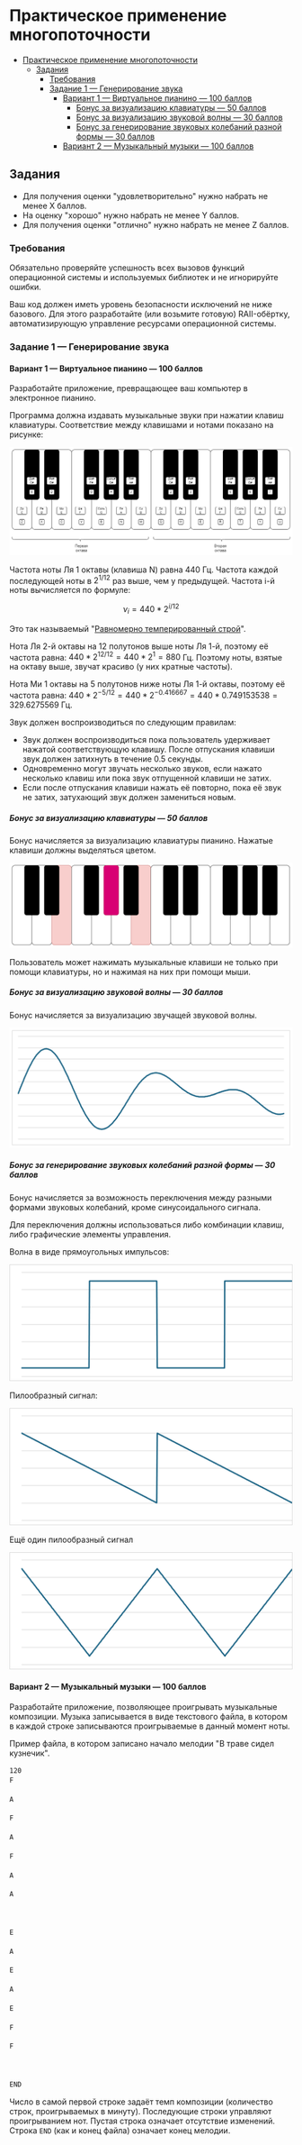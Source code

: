 # Практическое применение многопоточности

- [Практическое применение многопоточности](#практическое-применение-многопоточности)
  - [Задания](#задания)
    - [Требования](#требования)
    - [Задание 1 — Генерирование звука](#задание-1--генерирование-звука)
      - [Вариант 1 — Виртуальное пианино — 100 баллов](#вариант-1--виртуальное-пианино--100-баллов)
        - [Бонус за визуализацию клавиатуры — 50 баллов](#бонус-за-визуализацию-клавиатуры--50-баллов)
        - [Бонус за визуализацию звуковой волны — 30 баллов](#бонус-за-визуализацию-звуковой-волны--30-баллов)
        - [Бонус за генерирование звуковых колебаний разной формы — 30 баллов](#бонус-за-генерирование-звуковых-колебаний-разной-формы--30-баллов)
      - [Вариант 2 — Музыкальный музыки — 100 баллов](#вариант-2--музыкальный-музыки--100-баллов)

## Задания

- Для получения оценки "удовлетворительно" нужно набрать не менее X баллов.
- На оценку "хорошо" нужно набрать не менее Y баллов.
- Для получения оценки "отлично" нужно набрать не менее Z баллов.

### Требования

Обязательно проверяйте успешность всех вызовов функций операционной системы и используемых библиотек
и не игнорируйте ошибки.

Ваш код должен иметь уровень безопасности исключений не ниже базового.
Для этого разработайте (или возьмите готовую) RAII-обёртку, автоматизирующую
управление ресурсами операционной системы.

### Задание 1 — Генерирование звука

#### Вариант 1 — Виртуальное пианино — 100 баллов

Разработайте приложение, превращающее ваш компьютер в электронное пианино.

Программа должна издавать музыкальные звуки при нажатии клавиш клавиатуры.
Соответствие между клавишами и нотами показано на рисунке:

![Piano keyboard](images/piano.png)

Частота ноты Ля 1 октавы (клавиша N) равна 440 Гц. Частота каждой последующей ноты
в $2^{1/12}$ раз выше, чем у предыдущей.
Частота i-й ноты вычисляется по формуле:

$$
\nu_i = 440 * 2^{i/12}
$$

Это так называемый "[Равномерно темперированный строй](https://ru.wikipedia.org/wiki/%D0%A0%D0%B0%D0%B2%D0%BD%D0%BE%D0%BC%D0%B5%D1%80%D0%BD%D0%BE_%D1%82%D0%B5%D0%BC%D0%BF%D0%B5%D1%80%D0%B8%D1%80%D0%BE%D0%B2%D0%B0%D0%BD%D0%BD%D1%8B%D0%B9_%D1%81%D1%82%D1%80%D0%BE%D0%B9)".

Нота Ля 2-й октавы на 12 полутонов выше ноты Ля 1-й, поэтому её частота равна: $440 * 2^{12/12} = 440 * 2^1 = 880$ Гц.
Поэтому ноты, взятые на октаву выше, звучат красиво (у них кратные частоты).

Нота Ми 1 октавы на 5 полутонов ниже ноты Ля 1-й октавы, поэтому её частота равна:
$440 * 2 ^ {-5/12} = 440 * 2 ^ {-0.416667} = 440 * 0.749153538 = 329.6275569$ Гц.

Звук должен воспроизводиться по следующим правилам:

- Звук должен воспроизводиться пока пользователь удерживает нажатой соответствующую клавишу.
  После отпускания клавиши звук должен затихнуть в течение 0.5 секунды.
- Одновременно могут звучать несколько звуков, если нажато несколько клавиш или пока звук отпущенной клавиши не затих.
- Если после отпускания клавиши нажать её повторно, пока её звук не затих, затухающий звук должен замениться новым.

##### Бонус за визуализацию клавиатуры — 50 баллов

Бонус начисляется за визуализацию клавиатуры пианино. Нажатые клавиши должны выделяться цветом.

![alt text](images/piano-pressed.png)

Пользователь может нажимать музыкальные клавиши не только при помощи клавиатуры,
но и нажимая на них при помощи мыши.

##### Бонус за визуализацию звуковой волны — 30 баллов

Бонус начисляется за визуализацию звучащей звуковой волны.

![Визуализация звуковой волны](images/sound-wave.png)

##### Бонус за генерирование звуковых колебаний разной формы — 30 баллов

Бонус начисляется за возможность переключения между разными формами звуковых колебаний, кроме синусоидального сигнала.

Для переключения должны использоваться либо комбинации клавиш, либо графические элементы управления.

Волна в виде прямоугольных импульсов:

![Прямоугольный сигнал](images/pulse-wave.png)

Пилообразный сигнал:

![Пилообразный сигнал](images/saw-wave.png)

Ещё один пилообразный сигнал

![Еще один пилообразный сигнал](images/saw-wave-2.png)

#### Вариант 2 — Музыкальный музыки — 100 баллов

Разработайте приложение, позволяющее проигрывать музыкальные композиции.
Музыка записывается в виде текстового файла, в котором в каждой строке записываются проигрываемые в данный момент ноты.

Пример файла, в котором записано начало мелодии "В траве сидел кузнечик".

```txt
120
F

A

F

A

F

A

A



E

A

E

A

E

F

F



END
```

Число в самой первой строке задаёт темп композиции (количество строк, проигрываемых в минуту).
Последующие строки управляют проигрыванием нот.
Пустая строка означает отсутствие изменений.
Строка `END` (как и конец файла) означает конец мелодии.
